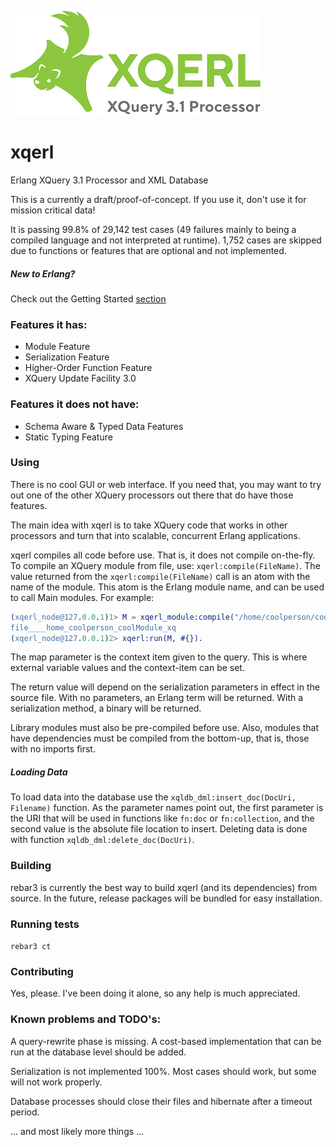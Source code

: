 ![Logo](./doc/img/logo_m.png "xqerl")
# xqerl
Erlang XQuery 3.1 Processor and XML Database

This is a currently a draft/proof-of-concept. If you use it, don't use it for mission critical data!

It is passing 99.8% of 29,142 test cases (49 failures mainly to being a compiled language and not interpreted at runtime). 1,752 cases are skipped due to functions or features that are optional and not implemented. 


##### New to Erlang?
   Check out the Getting Started [section](./doc/src/GettingStarted.md)

### Features it has:
* Module Feature
* Serialization Feature
* Higher-Order Function Feature
* XQuery Update Facility 3.0

### Features it does not have:

* Schema Aware & Typed Data Features
* Static Typing Feature

### Using

There is no cool GUI or web interface. If you need that, you may want to try out one of the other XQuery processors out there that do have those features. 

The main idea with xqerl is to take XQuery code that works in other processors and turn that into scalable, concurrent Erlang applications.

xqerl compiles all code before use. That is, it does not compile on-the-fly. To compile an XQuery module from file, use: `xqerl:compile(FileName)`.
The value returned from the `xqerl:compile(FileName)` call is an atom with the name of the module. This atom is the Erlang module name, and can be used to call Main modules. For example:

```erlang
(xqerl_node@127.0.0.1)1> M = xqerl_module:compile("/home/coolperson/coolModule.xq").
file____home_coolperson_coolModule_xq
(xqerl_node@127.0.0.1)2> xqerl:run(M, #{}). 
```

The map parameter is the context item given to the query. This is where external variable values and the context-item can be set.

The return value will depend on the serialization parameters in effect in the source file. With no parameters, an Erlang term will be returned. With a serialization method, a binary will be returned.

Library modules must also be pre-compiled before use. Also, modules that have dependencies must be compiled from the bottom-up, that is, those with no imports first. 


##### Loading Data
To load data into the database use the `xqldb_dml:insert_doc(DocUri, Filename)` function. As the parameter names point out, the first parameter is the URI that will be used in functions like `fn:doc` or `fn:collection`, and the second value is the absolute file location to insert.
Deleting data is done with function `xqldb_dml:delete_doc(DocUri)`.

### Building
rebar3 is currently the best way to build xqerl (and its dependencies) from source. In the future, release packages will be bundled for easy installation.

### Running tests
`rebar3 ct`

### Contributing
Yes, please. I've been doing it alone, so any help is much appreciated.


### Known problems and TODO's:

A query-rewrite phase is missing. A cost-based implementation that can be run at the database level should be added. 

Serialization is not implemented 100%. Most cases should work, but some will not work properly. 

Database processes should close their files and hibernate after a timeout period.

... and most likely more things ...

